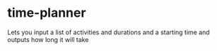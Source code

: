 # time-planner
Lets you input a list of activities and durations and a starting time and outputs how long it will take
